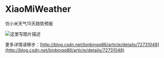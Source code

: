 # XiaoMiWeather
仿小米天气15天趋势预报


![这里写图片描述](http://img.blog.csdn.net/20170525165950371?watermark/2/text/aHR0cDovL2Jsb2cuY3Nkbi5uZXQvYmluYmlucXE4Ng==/font/5a6L5L2T/fontsize/400/fill/I0JBQkFCMA==/dissolve/70/gravity/SouthEast)

更多详情请移步：[http://blog.csdn.net/binbinqq86/article/details/72731048](http://blog.csdn.net/binbinqq86/article/details/72731048)
